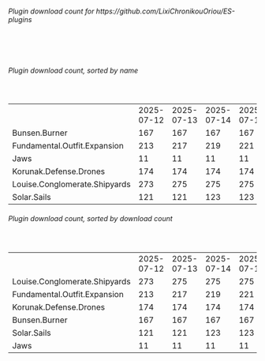 <h6>Plugin download count for https://github.com/LixiChronikouOriou/ES-plugins</h6><br>
<br>
<h6>Plugin download count, sorted by name</h6><sub><sup><br>
<table>
	<tr>
		<td></td>
		<td>2025-07-12</td>
		<td>2025-07-13</td>
		<td>2025-07-14</td>
		<td>2025-07-15</td>
		<td>2025-07-16</td>
		<td>2025-07-17</td>
		<td>2025-07-18</td>
		<td>today +</td>
	</tr>
	<tr>
		<td>Bunsen.Burner</td>
		<td>167</td>
		<td>167</td>
		<td>167</td>
		<td>167</td>
		<td>169</td>
		<td>171</td>
		<td>171</td>
		<td></td>
	</tr>
	<tr>
		<td>Fundamental.Outfit.Expansion</td>
		<td>213</td>
		<td>217</td>
		<td>219</td>
		<td>221</td>
		<td>225</td>
		<td>230</td>
		<td>232</td>
		<td>+ 2</td>
	</tr>
	<tr>
		<td>Jaws</td>
		<td>11</td>
		<td>11</td>
		<td>11</td>
		<td>11</td>
		<td>11</td>
		<td>11</td>
		<td>11</td>
		<td></td>
	</tr>
	<tr>
		<td>Korunak.Defense.Drones</td>
		<td>174</td>
		<td>174</td>
		<td>174</td>
		<td>174</td>
		<td>174</td>
		<td>174</td>
		<td>174</td>
		<td></td>
	</tr>
	<tr>
		<td>Louise.Conglomerate.Shipyards</td>
		<td>273</td>
		<td>275</td>
		<td>275</td>
		<td>275</td>
		<td>279</td>
		<td>281</td>
		<td>281</td>
		<td></td>
	</tr>
	<tr>
		<td>Solar.Sails</td>
		<td>121</td>
		<td>121</td>
		<td>123</td>
		<td>123</td>
		<td>123</td>
		<td>123</td>
		<td>123</td>
		<td></td>
	</tr>
</table>
</sub></sup>
<h6>Plugin download count, sorted by download count</h6><sub><sup><br>
<table>
	<tr>
		<td></td>
		<td>2025-07-12</td>
		<td>2025-07-13</td>
		<td>2025-07-14</td>
		<td>2025-07-15</td>
		<td>2025-07-16</td>
		<td>2025-07-17</td>
		<td>2025-07-18</td>
		<td>today +</td>
	</tr>
	<tr>
		<td>Louise.Conglomerate.Shipyards</td>
		<td>273</td>
		<td>275</td>
		<td>275</td>
		<td>275</td>
		<td>279</td>
		<td>281</td>
		<td>281</td>
		<td></td>
	</tr>
	<tr>
		<td>Fundamental.Outfit.Expansion</td>
		<td>213</td>
		<td>217</td>
		<td>219</td>
		<td>221</td>
		<td>225</td>
		<td>230</td>
		<td>232</td>
		<td>+ 2</td>
	</tr>
	<tr>
		<td>Korunak.Defense.Drones</td>
		<td>174</td>
		<td>174</td>
		<td>174</td>
		<td>174</td>
		<td>174</td>
		<td>174</td>
		<td>174</td>
		<td></td>
	</tr>
	<tr>
		<td>Bunsen.Burner</td>
		<td>167</td>
		<td>167</td>
		<td>167</td>
		<td>167</td>
		<td>169</td>
		<td>171</td>
		<td>171</td>
		<td></td>
	</tr>
	<tr>
		<td>Solar.Sails</td>
		<td>121</td>
		<td>121</td>
		<td>123</td>
		<td>123</td>
		<td>123</td>
		<td>123</td>
		<td>123</td>
		<td></td>
	</tr>
	<tr>
		<td>Jaws</td>
		<td>11</td>
		<td>11</td>
		<td>11</td>
		<td>11</td>
		<td>11</td>
		<td>11</td>
		<td>11</td>
		<td></td>
	</tr>
</table>
</sub></sup>
